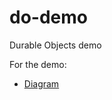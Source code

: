 # do-demo
Durable Objects demo

For the demo:

- [Diagram](https://miro.com/app/board/uXjVPogtwcw=/?share_link_id=399407161129)
